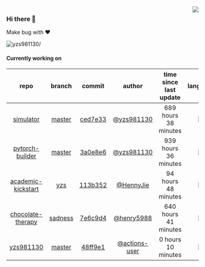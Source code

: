 <img align="right" src="https://github-readme-stats.vercel.app/api?username=yzs981130&show_icons=true&hide_title=true" />

### Hi there 👋


Make bug with ❤️

<p align="left"> <img src=https://komarev.com/ghpvc/?username=yzs981130 alt=yzs981130/> </p>


<!--
**yzs981130/yzs981130** is a ✨ _special_ ✨ repository because its `README.md` (this file) appears on your GitHub profile.

Here are some ideas to get you started:

- 🔭 I’m currently working on ...
- 🌱 I’m currently learning ...
- 👯 I’m looking to collaborate on ...
- 🤔 I’m looking for help with ...
- 💬 Ask me about ...
- 📫 How to reach me: ...
- 😄 Pronouns: ...
- ⚡ Fun fact: ...
-->

#### Currently working on


| repo | branch | commit | author | time since last update | language |
|:---:|:---:|:---:|:---:|:---:|:---:|
| [simulator](https://github.com/yzs981130/simulator) | [master](https://github.com/yzs981130/simulator/tree/master) |[ced7e33](https://github.com/yzs981130/simulator/commit/ced7e33c865e6175a11d7619ccd91e433b9b96ed) | [@yzs981130](https://github.com/yzs981130) |689 hours 38 minutes | ![](https://img.shields.io/badge/language-Go-default.svg?style=flat-square)|
| [pytorch-builder](https://github.com/yzs981130/pytorch-builder) | [master](https://github.com/yzs981130/pytorch-builder/tree/master) |[3a0e8e6](https://github.com/yzs981130/pytorch-builder/commit/3a0e8e63747cbf3f067a35157e191181640af40c) | [@yzs981130](https://github.com/yzs981130) |939 hours 36 minutes | ![](https://img.shields.io/badge/language-Dockerfile-default.svg?style=flat-square)|
| [academic-kickstart](https://github.com/HennyJie/academic-kickstart) | [yzs](https://github.com/HennyJie/academic-kickstart/tree/yzs) |[113b352](https://github.com/HennyJie/academic-kickstart/commit/113b35289fd28eb45dbc375eb19aa734da773137) | [@HennyJie](https://github.com/HennyJie) |94 hours 48 minutes | ![](https://img.shields.io/badge/language-Shell-default.svg?style=flat-square)|
| [chocolate-therapy](https://github.com/April-Xu/chocolate-therapy) | [sadness](https://github.com/April-Xu/chocolate-therapy/tree/sadness) |[7e6c9d4](https://github.com/April-Xu/chocolate-therapy/commit/7e6c9d46821ac0f7af922e469e3abcfbf2b38625) | [@henry5988](https://github.com/henry5988) |640 hours 41 minutes | ![](https://img.shields.io/badge/language-HTML-default.svg?style=flat-square)|
| [yzs981130](https://github.com/yzs981130/yzs981130) | [master](https://github.com/yzs981130/yzs981130/tree/master) |[48ff9e1](https://github.com/yzs981130/yzs981130/commit/48ff9e198754afd27e119f84024b005243f2b697) | [@actions-user](https://github.com/actions-user) |0 hours 10 minutes | ![](https://img.shields.io/badge/language-Go-default.svg?style=flat-square)|
